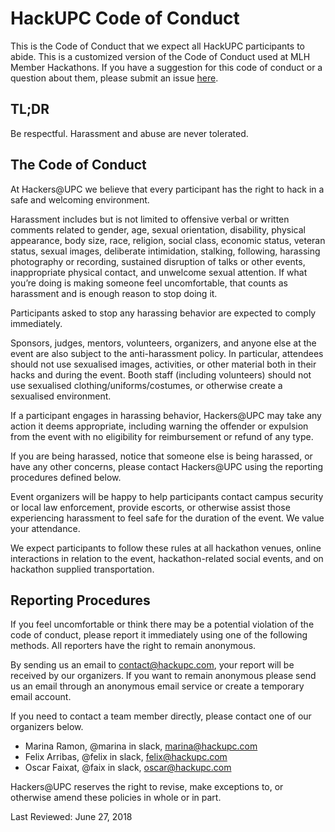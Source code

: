 # HackUPC Code of Conduct

This is the Code of Conduct that we expect all HackUPC participants to abide. This is a customized version of the Code of Conduct used at MLH Member Hackathons. If you have a suggestion for this code of conduct or a question about them, please submit an issue [here](https://github.com/hackupc/hackupc-rules/issues).

## TL;DR

Be respectful. Harassment and abuse are never tolerated.

## The Code of Conduct

At Hackers@UPC we believe that every participant has the right to hack in a safe and welcoming environment.

Harassment includes but is not limited to offensive verbal or written comments related to gender, age, sexual orientation, disability, physical appearance, body size, race, religion, social class, economic status, veteran status, sexual images, deliberate intimidation, stalking, following, harassing photography or recording, sustained disruption of talks or other events, inappropriate physical contact, and unwelcome sexual attention. If what you’re doing is making someone feel uncomfortable, that counts as harassment and is enough reason to stop doing it.

Participants asked to stop any harassing behavior are expected to comply immediately.

Sponsors, judges, mentors, volunteers, organizers, and anyone else at the event are also subject to the anti-harassment policy. In particular, attendees should not use sexualised images, activities, or other material both in their hacks and during the event. Booth staff (including volunteers) should not use sexualised clothing/uniforms/costumes, or otherwise create a sexualised environment.

If a participant engages in harassing behavior, Hackers@UPC may take any action it deems appropriate, including warning the offender or expulsion from the event with no eligibility for reimbursement or refund of any type.

If you are being harassed, notice that someone else is being harassed, or have any other concerns, please contact Hackers@UPC using the reporting procedures defined below.

Event organizers will be happy to help participants contact campus security or local law enforcement, provide escorts, or otherwise assist those experiencing harassment to feel safe for the duration of the event. We value your attendance.

We expect participants to follow these rules at all hackathon venues, online interactions in relation to the event, hackathon-related social events, and on hackathon supplied transportation.

## Reporting Procedures

If you feel uncomfortable or think there may be a potential violation of the code of conduct, please report it immediately using one of the following methods. All reporters have the right to remain anonymous.

By sending us an email to contact@hackupc.com, your report will be received by our organizers. If you want to remain anonymous please send us an email through an anonymous email service or create a temporary email account.

If you need to contact a team member directly, please contact one of our organizers below.

- Marina Ramon, @marina in slack, marina@hackupc.com
- Felix Arribas, @felix in slack, felix@hackupc.com
- Oscar Faixat, @faix in slack, oscar@hackupc.com

Hackers@UPC reserves the right to revise, make exceptions to, or otherwise amend these policies in whole or in part.

Last Reviewed: June 27, 2018

